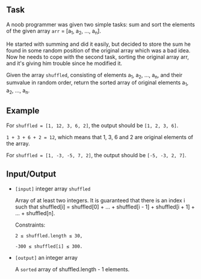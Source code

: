## Task
 A noob programmer was given two simple tasks: sum and sort the elements of the given array `arr` = [a<sub>1</sub>, a<sub>2</sub>, ..., a<sub>n</sub>]. 
 
 He started with summing and did it easily, but decided to store the sum he found in some random position of the original array which was a bad idea. Now he needs to cope with the second task, sorting the original array arr, and it's giving him trouble since he modified it.

 Given the array `shuffled`, consisting of elements a<sub>1</sub>, a<sub>2</sub>, ..., a<sub>n</sub>, and their sumvalue in random order, return the sorted array of original elements a<sub>1</sub>, a<sub>2</sub>, ..., a<sub>n</sub>.

## Example

 For `shuffled = [1, 12, 3, 6, 2]`, the output should be `[1, 2, 3, 6]`.

 `1 + 3 + 6 + 2 = 12`, which means that 1, 3, 6 and 2 are original elements of the array.

 For `shuffled = [1, -3, -5, 7, 2]`, the output should be `[-5, -3, 2, 7]`.

## Input/Output


 - `[input]` integer array `shuffled`

    Array of at least two integers. It is guaranteed that there is an index i such that shuffled[i] = shuffled[0] + ... + shuffled[i - 1] + shuffled[i + 1] + ... + shuffled[n].

    Constraints:

    `2 ≤ shuffled.length ≤ 30,`

    `-300 ≤ shuffled[i] ≤ 300.`


 - `[output]` an integer array

    A `sorted` array of shuffled.length - 1 elements.